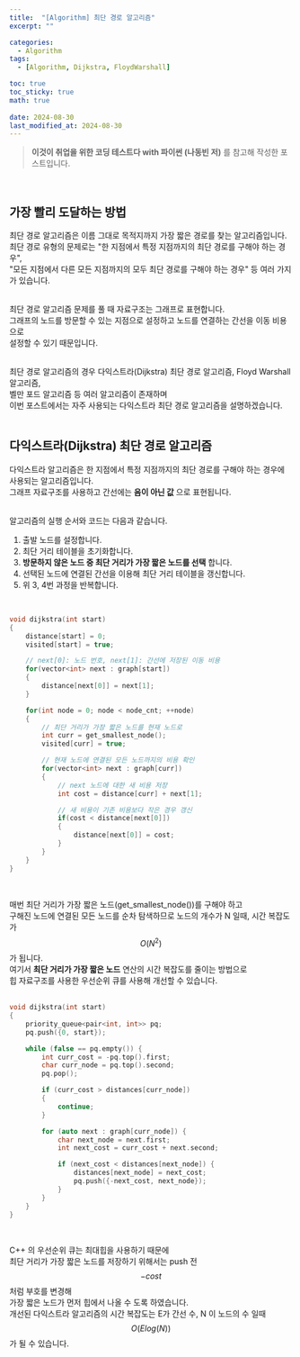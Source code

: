 ```yaml
---
title:  "[Algorithm] 최단 경로 알고리즘"
excerpt: ""

categories:
  - Algorithm
tags:
  - [Algorithm, Dijkstra, FloydWarshall]

toc: true
toc_sticky: true
math: true
 
date: 2024-08-30
last_modified_at: 2024-08-30
---
```


> **이것이 취업을 위한 코딩 테스트다 with 파이썬 (나동빈 저)** 를 참고해 작성한 포스트입니다.

<br/>

## 가장 빨리 도달하는 방법

최단 경로 알고리즘은 이름 그대로 목적지까지 가장 짧은 경로를 찾는 알고리즘입니다.  
최단 경로 유형의 문제로는 "한 지점에서 특정 지점까지의 최단 경로를 구해야 하는 경우",  
"모든 지점에서 다른 모든 지점까지의 모두 최단 경로를 구해야 하는 경우" 등 여러 가지가 있습니다.  
<br/>

최단 경로 알고리즘 문제를 풀 때 자료구조는 그래프로 표현합니다.  
그래프의 노드를 방문할 수 있는 지점으로 설정하고 노드를 연결하는 간선을 이동 비용으로  
설정할 수 있기 때문입니다.  
<br/>

최단 경로 알고리즘의 경우 다익스트라(Dijkstra) 최단 경로 알고리즘, Floyd Warshall 알고리즘,  
벨만 포드 알고리즘 등 여러 알고리즘이 존재하며  
이번 포스트에서는 자주 사용되는 다익스트라 최단 경로 알고리즘을 설명하겠습니다.  
<br/>

## 다익스트라(Dijkstra) 최단 경로 알고리즘

다익스트라 알고리즘은 한 지점에서 특정 지점까지의 최단 경로를 구해야 하는 경우에 사용되는 알고리즘입니다.  
그래프 자료구조를 사용하고 간선에는 **음이 아닌 값** 으로 표현됩니다.  
<br/>

알고리즘의 실행 순서와 코드는 다음과 같습니다.  

1. 출발 노드를 설정합니다.  
2. 최단 거리 테이블을 초기화합니다.  
3. **방문하지 않은 노드 중 최단 거리가 가장 짧은 노드를 선택** 합니다.  
4. 선택된 노드에 연결된 간선을 이용해 최단 거리 테이블을 갱신합니다.  
5. 위 3, 4번 과정을 반복합니다.  
<br/>

```c++
void dijkstra(int start)
{
    distance[start] = 0;
    visited[start] = true;

    // next[0]: 노드 번호, next[1]: 간선에 저장된 이동 비용
    for(vector<int> next : graph[start])
    {
        distance[next[0]] = next[1];
    }

    for(int node = 0; node < node_cnt; ++node)
    {
        // 최단 거리가 가장 짧은 노드를 현재 노드로
        int curr = get_smallest_node();
        visited[curr] = true;

        // 현재 노드에 연결된 모든 노드까지의 비용 확인
        for(vector<int> next : graph[curr])
        {
            // next 노드에 대한 새 비용 저장
            int cost = distance[curr] + next[1];

            // 새 비용이 기존 비용보다 작은 경우 갱신
            if(cost < distance[next[0]])
            {
                distance[next[0]] = cost;
            }
        }
    }
}
```

<br/>

매번 최단 거리가 가장 짧은 노드(get_smallest_node())를 구해야 하고  
구해진 노드에 연결된 모든 노드를 순차 탐색하므로 노드의 개수가 N 일때, 시간 복잡도가 $$O(N^2)$$ 가 됩니다.  
여기서 **최단 거리가 가장 짧은 노드** 연산의 시간 복잡도를 줄이는 방법으로  
힙 자료구조를 사용한 우선순위 큐를 사용해 개선할 수 있습니다.  
<br/>

```c++
void dijkstra(int start)
{
    priority_queue<pair<int, int>> pq;
    pq.push({0, start});

    while (false == pq.empty()) {
        int curr_cost = -pq.top().first;
        char curr_node = pq.top().second;
        pq.pop();

        if (curr_cost > distances[curr_node])
        {
            continue;
        }

        for (auto next : graph[curr_node]) {
            char next_node = next.first;
            int next_cost = curr_cost + next.second;

            if (next_cost < distances[next_node]) {
                distances[next_node] = next_cost;
                pq.push({-next_cost, next_node});
            }
        }
    }
}
```

<br/>

C++ 의 우선순위 큐는 최대힙을 사용하기 때문에  
최단 거리가 가장 짧은 노드를 저장하기 위해서는 push 전 $$-cost$$ 처럼 부호를 변경해  
가장 짧은 노드가 먼저 힙에서 나올 수 도록 하였습니다.  
개선된 다익스트라 알고리즘의 시간 복잡도는 E가 간선 수, N 이 노드의 수 일때  
$$O(Elog(N))$$ 가 될 수 있습니다.  
<br/>
